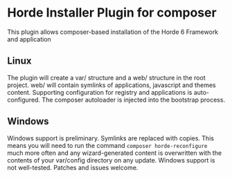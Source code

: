 # Horde Installer Plugin for composer

This plugin allows composer-based installation of the Horde 6 Framework and application

## Linux

The plugin will create a var/ structure and a web/ structure in the root project.
web/ will contain symlinks of applications, javascript and themes content.
Supporting configuration for registry and applications is auto-configured.
The composer autoloader is injected into the bootstrap process.

## Windows

Windows support is preliminary. Symlinks are replaced with copies. This means you will need to run the command 
```composer horde-reconfigure ```
much more often and any wizard-generated content is overwritten with the contents of your var/config directory on any update.
Windows support is not well-tested. Patches and issues welcome.